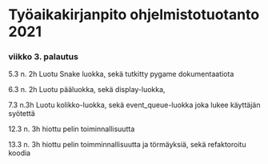 # Työaikakirjanpito ohjelmistotuotanto 2021

### viikko 3. palautus 

5.3 n. 2h Luotu Snake luokka, sekä tutkitty pygame dokumentaatiota

6.3 n. 2h Luotu pääluokka, sekä display-luokka, 

7.3 n.3h Luotu kolikko-luokka, sekä event_queue-luokka joka lukee käyttäjän syötettä

12.3 n. 3h hiottu pelin toiminnallisuutta

13.3 n. 3h hiottu pelin toimminnallisuutta ja törmäyksiä, sekä refaktoroitu koodia 


